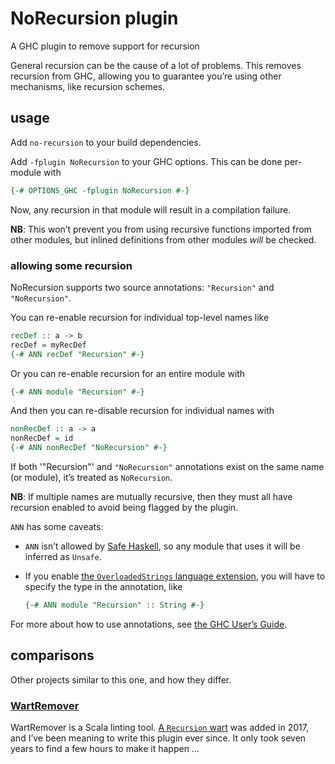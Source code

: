 # NoRecursion plugin

A GHC plugin to remove support for recursion

General recursion can be the cause of a lot of problems. This removes recursion from GHC, allowing you to guarantee you’re using other mechanisms, like recursion schemes.

## usage

Add `no-recursion` to your build dependencies.

Add `-fplugin NoRecursion` to your GHC options. This can be done per-module with

```haskell
{-# OPTIONS_GHC -fplugin NoRecursion #-}
```

Now, any recursion in that module will result in a compilation failure.

**NB**: This won’t prevent you from using recursive functions imported from other modules, but inlined definitions from other modules _will_ be checked.

### allowing some recursion

NoRecursion supports two source annotations: `"Recursion"` and `"NoRecursion"`.

You can re-enable recursion for individual top-level names like

```haskell
recDef :: a -> b
recDef = myRecDef
{-# ANN recDef "Recursion" #-}
```

Or you can re-enable recursion for an entire module with

```haskell
{-# ANN module "Recursion" #-}
```

And then you can re-disable recursion for individual names with

```haskell
nonRecDef :: a -> a
nonRecDef = id
{-# ANN nonRecDef "NoRecursion" #-}
```

If both '"Recursion"' and `"NoRecursion"` annotations exist on the same name (or module), it’s treated as `NoRecursion`.

**NB**: If multiple names are mutually recursive, then they must all have recursion enabled to avoid being flagged by the plugin.

`ANN` has some caveats:

- `ANN` isn’t allowed by [Safe Haskell](https://downloads.haskell.org/ghc/latest/docs/users_guide/exts/safe_haskell.html), so any module that uses it will be inferred as `Unsafe`.
- If you enable [the `OverloadedStrings` language extension](https://downloads.haskell.org/ghc/latest/docs/users_guide/exts/overloaded_strings.html), you will have to specify the type in the annotation, like

  ```haskell
  {-# ANN module "Recursion" :: String #-}
  ```

For more about how to use annotations, see [the GHC User’s Guide](https://downloads.haskell.org/ghc/latest/docs/users_guide/extending_ghc.html#source-annotations).

## comparisons

Other projects similar to this one, and how they differ.

### [WartRemover](https://www.wartremover.org/)

WartRemover is a Scala linting tool. [A `Recursion` wart](https://www.wartremover.org/doc/warts.html#recursion) was added in 2017, and I’ve been meaning to write this plugin ever since. It only took seven years to find a few hours to make it happen …
